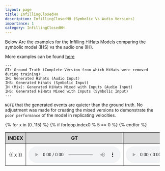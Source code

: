 ```yaml
---
layout: page
title: InfillingClosedHH
description: InfillingClosedHH (Symbolic Vs Audio Versions)
importance: 1
category: InfillingClosedHH
---
```


Below Are the examples for the Infilling HiHats Models comparing the symbolic model (IHS) vs the audio one (IH). 


More examples can be found [here](https://anonusergit.github.io/assets/wav/)




    ---
    GT: Ground Truth (Complete Version from which HiHats were removed during training)
    IH: Generated Hihats (Audio Input)
    IHS: Generated Hihats (Symbolic Input)
    IH (Mix): Generated HiHats Mixed with Inputs (Audio Input)
    IHS: Generated HiHats Mixed with Inputs (Symbolic Input)
    ---


`NOTE` that the generated events are quieter than the ground truth. No adjustment was made for creating the mixed versions to demonstrate the `poor performance` of the model in replicating velocities. 


<style>
table {
  border-collapse: collapse;
  width: 100%;
}

th, td {
  border: 1px solid black;
  padding: 8px;
  text-align: center;
}

th {
  background-color: lightgray;
}
</style>

<table>
  <thead>
    <tr>
      <th>INDEX</th>
      <th>GT</th>
      <th>IH</th>
      <th>IHS</th>
      <th>IH (Mix)</th>
      <th>IHS (Mix)</th>
    </tr>
  </thead>
  <tbody>
    {% for x in (0..115) %}
	{% if forloop.index0 % 5 == 0 %}
    <tr>
      <td>{{ x }}</td>
      <td><audio controls><source src="{{ site.baseurl }}/assets/wav/InfillingClosedHH/{{ x }}_A_target.wav"></audio></td>
      <td><audio controls><source src="{{ site.baseurl }}/assets/wav/InfillingClosedHH/{{ x }}_B_ih_prd.wav"></audio></td>
      <td><audio controls><source src="{{ site.baseurl }}/assets/wav/InfillingClosedHH/{{ x }}_B_ihs_prd.wav"></audio></td>
      <td><audio controls><source src="{{ site.baseurl }}/assets/wav/InfillingClosedHH/{{ x }}_C_ih_mix.wav"></audio></td>
      <td><audio controls><source src="{{ site.baseurl }}/assets/wav/InfillingClosedHH/{{ x }}_C_ihs_mix.wav"></audio></td>
    </tr>
    {% endfor %}
  </tbody>
</table>







